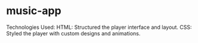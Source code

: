 # music-app
Technologies Used: HTML: Structured the player interface and layout. CSS: Styled the player with custom designs and animations.
